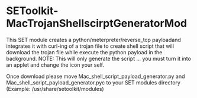 # SEToolkit-MacTrojanShellscirptGeneratorMod
This SET module creates a python/meterpreter/reverse_tcp payloadand integrates it with curl-ing of a trojan file to create shell script that will download the trojan file while execute the python payload in the background. NOTE: This will only generate the script ... you must turn it into an applet and change the icon your self.

Once download please move Mac_shell_script_payload_generator.py and Mac_shell_script_payload_generator.pyc to your SET modules directory (Example: /usr/share/setoolkit/modules)
